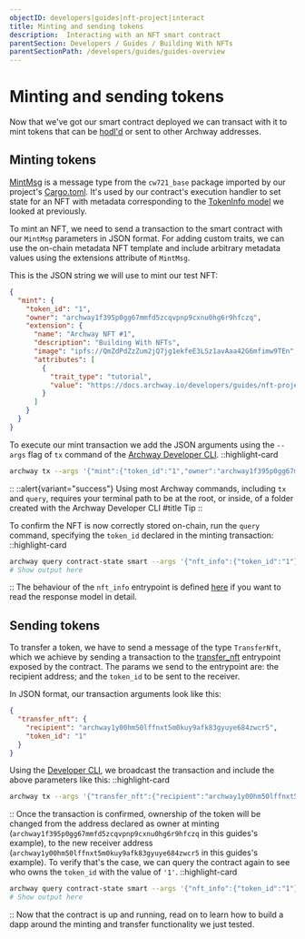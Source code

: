 ```yaml
---
objectID: developers|guides|nft-project|interact
title: Minting and sending tokens
description:  Interacting with an NFT smart contract
parentSection: Developers / Guides / Building With NFTs
parentSectionPath: /developers/guides/guides-overview
---
```


# Minting and sending tokens

Now that we've got our smart contract deployed we can transact with it to mint tokens that can be [hodl'd](https://academy.binance.com/en/glossary/hodl) or sent to other Archway addresses.

## Minting tokens

[MintMsg](https://github.com/CosmWasm/cw-nfts/blob/v0.9.3/contracts/cw721-base/src/msg.rs#L60-L72) is a message type from the `cw721_base` package imported by our project's [Cargo.toml](https://github.com/archway-network/archway-templates/blob/main/cw721/on-chain-metadata/Cargo.toml). It's used by our contract's execution handler to set state for an NFT with metadata corresponding to the [TokenInfo model](https://github.com/CosmWasm/cw-nfts/blob/v0.9.3/contracts/cw721-base/src/state.rs#L91-L105) we looked at previously.

To mint an NFT, we need to send a transaction to the smart contract with our `MintMsg` parameters in JSON format. For adding custom traits, we can use the on-chain metadata NFT template and include arbitrary metadata values using the extensions attribute of `MintMsg`.

This is the JSON string we will use to mint our test NFT:

```json
{
  "mint": {
    "token_id": "1",
    "owner": "archway1f395p0gg67mmfd5zcqvpnp9cxnu0hg6r9hfczq",
    "extension": {
      "name": "Archway NFT #1",
      "description": "Building With NFTs",
      "image": "ipfs://QmZdPdZzZum2jQ7jg1ekfeE3LSz1avAaa42G6mfimw9TEn",
      "attributes": [
        {
          "trait_type": "tutorial",
          "value": "https://docs.archway.io/developers/guides/nft-project/start"
        }
      ]
    }
  }
}
```

To execute our mint transaction we add the JSON arguments using the `--args` flag of `tx` command of the [Archway Developer CLI](https://www.npmjs.com/package/@archwayhq/cli).
::highlight-card

```bash
archway tx --args '{"mint":{"token_id":"1","owner":"archway1f395p0gg67mmfd5zcqvpnp9cxnu0hg6r9hfczq","extension":{"name":"Archway NFT #1","description":"Building With NFTs","image":"ipfs://QmZdPdZzZum2jQ7jg1ekfeE3LSz1avAaa42G6mfimw9TEn","attributes":[{"trait_type":"tutorial","value":"https://docs.archway.io/developers/guides/nft-project/start"}]}}}'
```

::
::alert{variant="success"}
Using most Archway commands, including `tx` and `query`, requires your terminal path to be at the root, or inside, of a folder created with the Archway Developer CLI
#title
Tip
::

To confirm the NFT is now correctly stored on-chain, run the `query` command, specifying the `token_id` declared in the minting transaction:
::highlight-card

```bash
archway query contract-state smart --args '{"nft_info":{"token_id":"1"}}'
# Show output here
```

::
The behaviour of the `nft_info` entrypoint is defined [here](https://github.com/CosmWasm/cw-nfts/blob/v0.9.3/contracts/cw721-base/src/query.rs#L33-L39) if you want to read the response model in detail.

## Sending tokens

To transfer a token, we have to send a message of the type `TransferNft`, which we achieve by sending a transaction to the [transfer_nft](https://github.com/CosmWasm/cw-nfts/blob/v0.9.3/contracts/cw721-base/src/execute.rs#L124-L139) entrypoint exposed by the contract. The params we send to the entrypoint are: the recipient address; and the `token_id` to be sent to the receiver.

In JSON format, our transaction arguments look like this:

```json
{
  "transfer_nft": {
    "recipient": "archway1y00hm50lffnxt5m0kuy9afk83gyuye684zwcr5",
    "token_id": "1"
  }
}
```

Using the [Developer CLI](https://www.npmjs.com/package/@archwayhq/cli), we broadcast the transaction and include the above parameters like this:
::highlight-card

```bash
archway tx --args '{"transfer_nft":{"recipient":"archway1y00hm50lffnxt5m0kuy9afk83gyuye684zwcr5","token_id":"1"}}'
```

::
Once the transaction is confirmed, ownership of the token will be changed from the address declared as owner at minting (`archway1f395p0gg67mmfd5zcqvpnp9cxnu0hg6r9hfczq` in this guides's example), to the new receiver address (`archway1y00hm50lffnxt5m0kuy9afk83gyuye684zwcr5` in this guides's example). To verify that's the case, we can query the contract again to see who owns the `token_id` with the value of `'1'`.
::highlight-card

```bash
archway query contract-state smart --args '{"nft_info":{"token_id":"1"}}'
# Show output here
```

::
Now that the contract is up and running, read on to learn how to build a dapp around the minting and transfer functionality we just tested.
